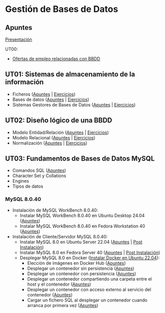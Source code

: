 # Gestión de Bases de Datos

## Apuntes

[Presentación](./apuntes/ut00/presentacion.md) 

UT00:
* [Ofertas de empleo relacionadas con BBDD](./apuntes/ut00/ofertas-de-empleo.md)

## UT01: Sistemas de almacenamiento de la información
* Ficheros ([Apuntes](./apuntes/ut01/ficheros.md) | [Ejercicios](./ejercicios/ut01/ficheros.md))
* Bases de datos ([Apuntes](./apuntes/ut01/bases-de-datos.md) | [Ejercicios](./ejercicios/ut01/bases-de-datos.md))
* Sistemas Gestores de Bases de Datos ([Apuntes](./apuntes/ut01/sistemas-gestores-de-bbdd.md) | [Ejercicios](./ejercicios/ut01/sistemas-gestores-de-bbdd.md))

## UT02: Diseño lógico de una BBDD
* Modelo Entidad/Relación ([Apuntes](./apuntes/ut02/modelo-entidad-relacion.md) | [Ejercicios](./ejercicios/ut02/modelo-entidad-relacion.md))
* Modelo Relacional ([Apuntes](./apuntes/ut02/modelo-relacional.md) | [Ejercicios](./ejercicios/ut02/modelo-relacional.md))
* Normalización ([Apuntes](./apuntes/ut02/normalizacion.md) | [Ejercicios](./ejercicios/ut02/normalizacion.md))

## UT03: Fundamentos de Bases de Datos MySQL
* Comandos SQL ([Apuntes](./apuntes/ut03/comandos-sql.md))
* Character Set y Collations
* Engines
* Tipos de datos

### MySQL 8.0.40

* Instalación de MySQL WorkBench 8.0.40:
    * Instalar MySQL WorkBench 8.0.40 en Ubuntu Desktop 24.04 ([Apuntes](./apuntes/ut03/mysql8.0.40/ub-desktop24.04-mysql-workbench8.0.40-installation.md))
    * Instalar MySQL WorkBench 8.0.40 en Fedora Workstation 40 ([Apuntes](./apuntes/ut03/mysql8.0.40/fd-workstation40-mysql-workbench8.0.40-installation.md))
* Instalación de Cliente/Servidor MySQL 8.0.40:
    * Instalar MySQL 8.0 en Ubuntu Server 22.04 ([Apuntes](./apuntes/ut03/mysql8.0.40/ub-server22.04-installation.md) | [Post Instalación](./apuntes/ut03/ub-server22.04-post-installation.md))
    * Instalar MySQL 8.0 en Fedora Server 40 ([Apuntes](./apuntes/ut03/mysql8.0.40/fd-server40-mysql8.0-installation.md) | [Post Instalación](./apuntes/ut03/mysql8.0.40/fd-server40-mysql8.0-post-installation.md))
    * Desplegar MySQL 8.0 en Docker ([Instalar Docker en Ubuntu 22.04](https://github.com/jonaygarciav/apuntes_de_devops/blob/main/apuntes/virtualizacion/ub-server22.04-docker-install.md)):
        * Elección de imágenes en Docker Hub ([Apuntes](./apuntes/ut03/mysql8.0.40/docker-mysql8.0-eleccion-imagenes.md))
        * Desplegar un contenedor sin persistencia ([Apuntes](./apuntes/ut03/mysql8.0.40/docker-mysql8.0-sin-persistencia.md))
        * Desplegar un contenedor con persistencia ([Apuntes](./apuntes/ut03/mysql8.0.40/docker-mysql8.0-con-persistencia.md))
        * Desplegar un contenedor compartiendo una carpeta entre el host y el contenedor ([Apuntes](./apuntes/ut03/mysql8.0.40/docker-mysql8.0-compartir-carpeta.md))
        * Desplegar un contenedor con acceso externo al servicio del contenedor ([Apuntes](./apuntes/ut03/mysql8.0.40/docker-mysql8.0-acceso-externo.md))
        * Cargar un fichero SQL al desplegar un contenedor cuando arranca por primera vez ([Apuntes](./apuntes/ut03/mysql8.0.40/docker-mysql-8.0-carga-fichero-sql.md))
